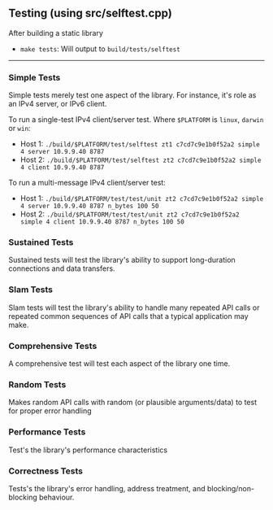 ## Testing (using src/selftest.cpp)

After building a static library
 - `make tests`: Will output to `build/tests/selftest`

***

### Simple Tests

Simple tests merely test one aspect of the library. For instance, it's role as an IPv4 server, or IPv6 client.

To run a single-test IPv4 client/server test. Where `$PLATFORM` is `linux`, `darwin` or `win`:

  - Host 1: `./build/$PLATFORM/test/selftest zt1 c7cd7c9e1b0f52a2 simple 4 server 10.9.9.40 8787`
  - Host 2: `./build/$PLATFORM/test/selftest zt2 c7cd7c9e1b0f52a2 simple 4 client 10.9.9.40 8787`

To run a multi-message IPv4 client/server test:
  - Host 1: `./build/$PLATFORM/test/test/unit zt2 c7cd7c9e1b0f52a2 simple 4 server 10.9.9.40 8787 n_bytes 100 50`
  - Host 2: `./build/$PLATFORM/test/test/unit zt2 c7cd7c9e1b0f52a2 simple 4 client 10.9.9.40 8787 n_bytes 100 50`

### Sustained Tests

Sustained tests will test the library's ability to support long-duration connections and data transfers.

### Slam Tests

Slam tests will test the library's ability to handle many repeated API calls or repeated common sequences of API calls that a typical application may make.

### Comprehensive Tests

A comprehensive test will test each aspect of the library one time.

### Random Tests

Makes random API calls with random (or plausible arguments/data) to test for proper error handling

### Performance Tests

Test's the library's performance characteristics

### Correctness Tests

Tests's the library's error handling, address treatment, and blocking/non-blocking behaviour.




